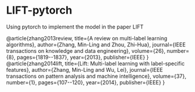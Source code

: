 # LIFT-pytorch
Using pytorch to implement the model in the paper LIFT

@article{zhang2013review,
  title={A review on multi-label learning algorithms},
  author={Zhang, Min-Ling and Zhou, Zhi-Hua},
  journal={IEEE transactions on knowledge and data engineering},
  volume={26},
  number={8},
  pages={1819--1837},
  year={2013},
  publisher={IEEE}
}
@article{zhang2014lift,
  title={Lift: Multi-label learning with label-specific features},
  author={Zhang, Min-Ling and Wu, Lei},
  journal={IEEE transactions on pattern analysis and machine intelligence},
  volume={37},
  number={1},
  pages={107--120},
  year={2014},
  publisher={IEEE}
}

